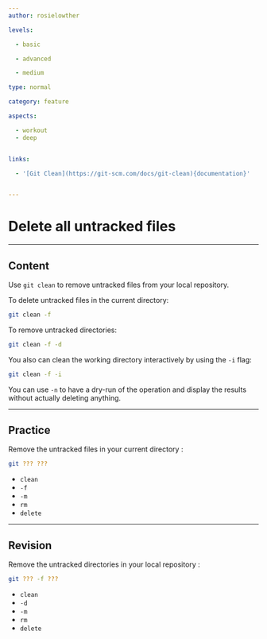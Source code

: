 ```yaml
---
author: rosielowther

levels:

  - basic

  - advanced

  - medium

type: normal

category: feature

aspects:

  - workout
  - deep


links:

  - '[Git Clean](https://git-scm.com/docs/git-clean){documentation}'


---
```


# Delete all untracked files

---
## Content

Use `git clean` to remove untracked files from your local repository.

To delete untracked files in the current directory:
```bash
git clean -f
```

To remove untracked directories:
```bash
git clean -f -d
```

You also can clean the working directory interactively by using the `-i` flag:
```bash
git clean -f -i
```

You can use `-n` to have a dry-run of the operation and display the results without actually deleting anything.

---
## Practice

Remove the untracked files in your current directory :
```bash
git ??? ???
```

* `clean`
* `-f`
* `-m`
* `rm`
* `delete`

---
## Revision

Remove the untracked directories in your local repository :
```bash
git ??? -f ???
```

* `clean`
* `-d`
* `-m`
* `rm`
* `delete`

 
